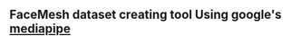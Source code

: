 ## FaceMesh dataset creating tool Using google's [mediapipe](https://google.github.io/mediapipe/solutions/face_mesh.html)